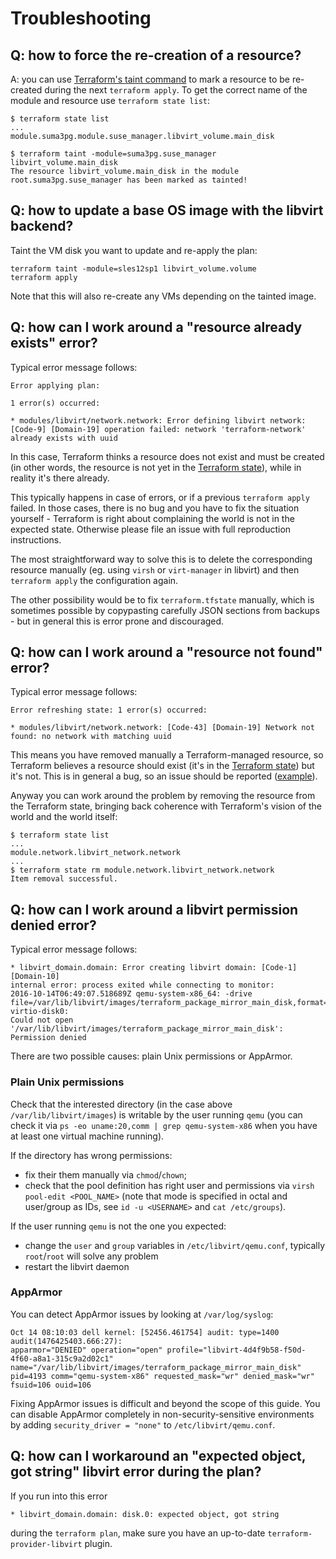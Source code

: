 # Troubleshooting

## Q: how to force the re-creation of a resource?

A: you can use [Terraform's taint command](https://www.terraform.io/docs/commands/taint.html) to mark a resource to be re-created during the next `terraform apply`. To get the correct name of the module and resource use `terraform state list`:

```
$ terraform state list
...
module.suma3pg.module.suse_manager.libvirt_volume.main_disk

$ terraform taint -module=suma3pg.suse_manager libvirt_volume.main_disk
The resource libvirt_volume.main_disk in the module root.suma3pg.suse_manager has been marked as tainted!
```

## Q: how to update a base OS image with the libvirt backend?

Taint the VM disk you want to update and re-apply the plan:
```
terraform taint -module=sles12sp1 libvirt_volume.volume
terraform apply
```

Note that this will also re-create any VMs depending on the tainted image.

## Q: how can I work around a "resource already exists" error?

Typical error message follows:

```
Error applying plan:

1 error(s) occurred:

* modules/libvirt/network.network: Error defining libvirt network: [Code-9] [Domain-19] operation failed: network 'terraform-network' already exists with uuid
```

In this case, Terraform thinks a resource does not exist and must be created (in other words, the resource is not yet in the [Terraform state](https://www.terraform.io/docs/state/)), while in reality it's there already.

This typically happens in case of errors, or if a previous `terraform apply` failed. In those cases, there is no bug and you have to fix the situation yourself - Terraform is right about complaining the world is not in the expected state. Otherwise please file an issue with full reproduction instructions.

The most straightforward way to solve this is to delete the corresponding resource manually (eg. using `virsh` or `virt-manager` in libvirt) and then `terraform apply` the configuration again.

The other possibility would be to fix `terraform.tfstate` manually, which is sometimes possible by copypasting carefully JSON sections from backups - but in general this is error prone and discouraged.

## Q: how can I work around a "resource not found" error?

Typical error message follows:

```
Error refreshing state: 1 error(s) occurred:

* modules/libvirt/network.network: [Code-43] [Domain-19] Network not found: no network with matching uuid
```

This means you have removed manually a Terraform-managed resource, so Terraform believes a resource should exist (it's in the [Terraform state](https://www.terraform.io/docs/state/)) but it's not. This is in general a bug, so an issue should be reported ([example](https://github.com/dmacvicar/terraform-provider-libvirt/issues/74)).

Anyway you can work around the problem by removing the resource from the Terraform state, bringing back coherence with Terraform's vision of the world and the world itself:

```
$ terraform state list
...
module.network.libvirt_network.network
...
$ terraform state rm module.network.libvirt_network.network
Item removal successful.
```

## Q: how can I work around a libvirt permission denied error?

Typical error message follows:

```
* libvirt_domain.domain: Error creating libvirt domain: [Code-1] [Domain-10]
internal error: process exited while connecting to monitor:
2016-10-14T06:49:07.518689Z qemu-system-x86_64: -drive file=/var/lib/libvirt/images/terraform_package_mirror_main_disk,format=qcow2,if=none,id=drive-virtio-disk0:
Could not open '/var/lib/libvirt/images/terraform_package_mirror_main_disk':
Permission denied
```

There are two possible causes: plain Unix permissions or AppArmor.

### Plain Unix permissions

Check that the interested directory (in the case above `/var/lib/libvirt/images`) is writable by the user running `qemu` (you can check it via `ps -eo uname:20,comm | grep qemu-system-x86` when you have at least one virtual machine running).

If the directory has wrong permissions:
 - fix their them manually via `chmod`/`chown`;
 - check that the pool definition has right user and permissions via `virsh pool-edit <POOL_NAME>` (note that mode is specified in octal and user/group as IDs, see `id -u <USERNAME>` and `cat /etc/groups`).

If the user running `qemu` is not the one you expected:
 - change the `user` and `group` variables in `/etc/libvirt/qemu.conf`, typically `root`/`root` will solve any problem
 - restart the libvirt daemon

### AppArmor

You can detect AppArmor issues by looking at `/var/log/syslog`:

```
Oct 14 08:10:03 dell kernel: [52456.461754] audit: type=1400 audit(1476425403.666:27):
apparmor="DENIED" operation="open" profile="libvirt-4d4f9b58-f50d-4f60-a8a1-315c9a2d02c1"
name="/var/lib/libvirt/images/terraform_package_mirror_main_disk"
pid=4193 comm="qemu-system-x86" requested_mask="wr" denied_mask="wr"
fsuid=106 ouid=106
```

Fixing AppArmor issues is difficult and beyond the scope of this guide. You can disable AppArmor completely in non-security-sensitive environments by adding `security_driver = "none"` to `/etc/libvirt/qemu.conf`.

## Q: how can I workaround an "expected object, got string" libvirt error during the plan?

If you run into this error

`* libvirt_domain.domain: disk.0: expected object, got string`

during the `terraform plan`, make sure you have an up-to-date `terraform-provider-libvirt` plugin.
